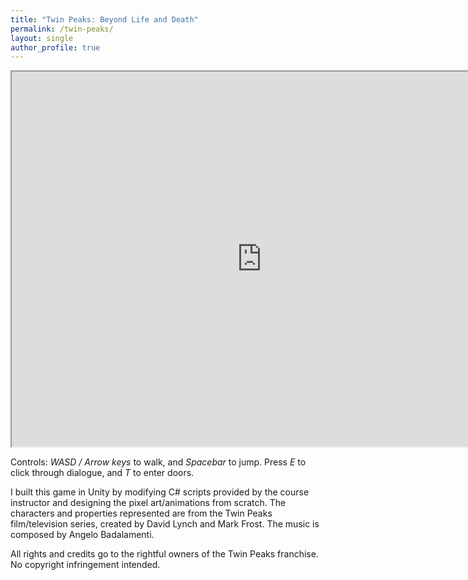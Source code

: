 ```yaml
---
title: "Twin Peaks: Beyond Life and Death"
permalink: /twin-peaks/
layout: single
author_profile: true
---
```


<iframe
    src="https://i.simmer.io/@waffle2006/twin-peaks"
    style="width:800px;height:600px;border:1">
</iframe>

Controls: *WASD / Arrow keys* to walk, and *Spacebar* to jump.
Press *E* to click through dialogue, and *T* to enter doors.

I built this game in Unity by modifying C# scripts provided by the course instructor
and designing the pixel art/animations from scratch. The characters and properties represented
are from the Twin Peaks film/television series, created by David Lynch and Mark Frost. The music
is composed by Angelo Badalamenti.

All rights and credits go to the rightful owners of the Twin Peaks franchise. No copyright infringement intended.